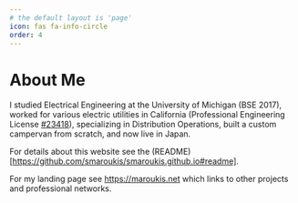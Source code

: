 ```yaml
---
# the default layout is 'page'
icon: fas fa-info-circle
order: 4
---
```


# About Me
I studied Electrical Engineering at the University of Michigan (BSE 2017), worked for various electric utilities in California (Professional Engineering License [#23418](https://search.dca.ca.gov/details/7500/E/23418/9fbaab0a45807a4a4193f10bb667b60b)), specializing in Distribution Operations, built a custom campervan from scratch, and now live in Japan.

For details about this website see the (README)[https://github.com/smaroukis/smaroukis.github.io#readme].

For my landing page see https://maroukis.net which links to other projects and professional networks.